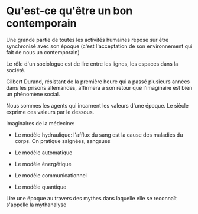 # Qu'est-ce qu'être un bon contemporain

Une grande partie de toutes les activités humaines repose sur être synchronisé avec son époque \(c'est l'acceptation de son environnement qui fait de nous un contemporain\)

Le rôle d'un sociologue est de lire entre les lignes, les espaces dans la société.

Gilbert Durand, résistant de la première heure qui a passé plusieurs années dans les prisons allemandes, affirmera à son retour que l'imaginaire est bien un phénomène social.

Nous sommes les agents qui incarnent les valeurs d'une époque. Le siècle exprime ces valeurs par le dessous.

Imaginaires de la médecine:

* Le modèle hydraulique: l'afflux du sang est la cause des maladies du corps. On pratique saignées, sangsues

* Le modèle automatique

* Le modèle énergétique

* Le modèle communicationnel

* Le modèle quantique



Lire une époque au travers des mythes dans laquelle elle se reconnaît s'appelle la mythanalyse



